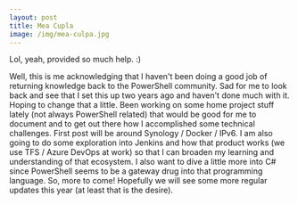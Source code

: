 ```yaml
---
layout: post
title: Mea Cupla
image: /img/mea-culpa.jpg
---
```


Lol, yeah, provided so much help.  :)

Well, this is me acknowledging that I haven't been doing a good job of returning knowledge back to the PowerShell community.  Sad for me to look back and see that I set this up two years ago and haven't done much with it.  Hoping to change that a little.  Been working on some home project stuff lately (not always PowerShell related) that would be good for me to document and to get out there how I accomplished some technical challenges.  First post will be around Synology / Docker / IPv6.  I am also going to do some exploration into Jenkins and how that product works (we use TFS / Azure DevOps at work) so that I can broaden my learning and understanding of that ecosystem.  I also want to dive a little more into C# since PowerShell seems to be a gateway drug into that programming language.  So, more to come!  Hopefully we will see some more regular updates this year (at least that is the desire).